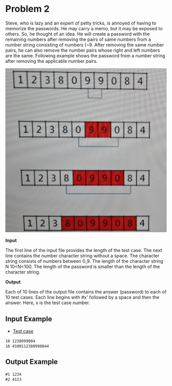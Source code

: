 Problem 2
=== 

Steve, who is lazy and an expert of petty tricks, is annoyed of having to memorize the passwords. He may carry a memo, but it may be exposed to others. So, he thought of an idea.
He will create a password with the remaining numbers after removing the pairs of same numbers from a number string consisting of numbers (~9. After removing the same number pairs, he can also remove the number pairs whose right and left numbers are the same. Following example shows the password from a number string after removing the applicable number pairs.

![](https://github.com/hoangtq219/stc/blob/master/images/problem2.jpg)

**Input**

The first line of the input file provides the length of the test case. The next line contains the number character string without a space. 
The character string consists of numbers between 0_9. The length of the character string N 10<N<100. The length of the password is smaller than the length of the character string.

**Output**

Each of 10 lines of the output file contains the answer (password) to each of 10 test cases. Each line begins with #x' followed by a space and then the answer. Here, x is the test case number.

Input Example
---

* [Test case](https://github.com/hoangtq219/stc/blob/master/inputs/problem2.txt)

```text
10 1238099084 
16 4100112380990844
```


Output Example
---

```text
#1 1234
#2 4123
```
